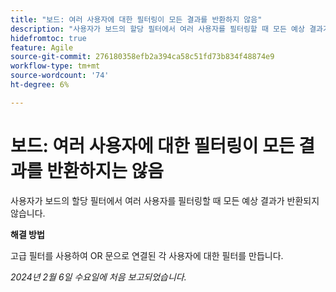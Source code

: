 ```yaml
---
title: "보드: 여러 사용자에 대한 필터링이 모든 결과를 반환하지 않음"
description: "사용자가 보드의 할당 필터에서 여러 사용자를 필터링할 때 모든 예상 결과가 반환되지 않습니다."
hidefromtoc: true
feature: Agile
source-git-commit: 276180358efb2a394ca58c51fd73b834f48874e9
workflow-type: tm+mt
source-wordcount: '74'
ht-degree: 6%

---
```



# 보드: 여러 사용자에 대한 필터링이 모든 결과를 반환하지는 않음

사용자가 보드의 할당 필터에서 여러 사용자를 필터링할 때 모든 예상 결과가 반환되지 않습니다.

**해결 방법**

고급 필터를 사용하여 OR 문으로 연결된 각 사용자에 대한 필터를 만듭니다.

_2024년 2월 6일 수요일에 처음 보고되었습니다._
